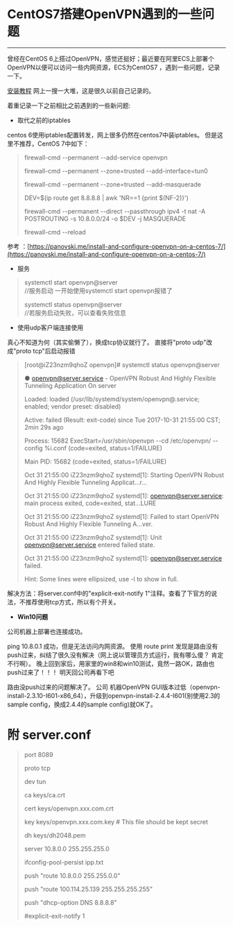 # CentOS7搭建OpenVPN遇到的一些问题

---

曾经在CentOS 6上搭过OpenVPN，感觉还挺好；最近要在阿里ECS上部署个OpenVPN以便可以访问一些内网资源，ECS为CentOS7 ，遇到一些问题，记录一下。

[安装教程](/daily/openvpn.md)  网上一搜一大堆，这是很久以前自己记录的。

着重记录一下之前相比之前遇到的一些新问题:

* 取代之前的iptables

centos 6使用iptables配置转发，网上很多仍然在centos7中装iptables。 但是这里不推荐，CentOS 7中如下：

> firewall-cmd --permanent --add-service openvpn
>
> firewall-cmd --permanent --zone=trusted --add-interface=tun0
>
> firewall-cmd --permanent --zone=trusted --add-masquerade
>
> DEV=$\(ip route get 8.8.8.8 \| awk 'NR==1 {print $\(NF-2\)}'\)
>
> firewall-cmd --permanent --direct --passthrough ipv4 -t nat -A POSTROUTING -s  10.8.0.0/24 -o $DEV -j MASQUERADE
>
> firewall-cmd --reload

参考 ：[https://panovski.me/install-and-configure-openvpn-on-a-centos-7/](https://panovski.me/install-and-configure-openvpn-on-a-centos-7/)

* 服务

> systemctl start openvpn@server  
>   //服务启动 一开始使用systemctl start openvpn报错了
>
> systemctl status openvpn@server  
>   //若服务启动失败，可以查看失败信息

* 使用udp客户端连接使用

真心不知道为何（其实偷懒了），换成tcp协议就行了。 直接将"proto udp"改成"proto tcp"后启动报错

> \[root@iZ23nzm9qhoZ openvpn\]\# systemctl status openvpn@server
>
> ● openvpn@server.service - OpenVPN Robust And Highly Flexible Tunneling Application On server
>
> Loaded: loaded \(/usr/lib/systemd/system/openvpn@.service; enabled; vendor preset: disabled\)
>
> Active: failed \(Result: exit-code\) since Tue 2017-10-31 21:55:00 CST; 2min 29s ago
>
> Process: 15682 ExecStart=/usr/sbin/openvpn --cd /etc/openvpn/ --config %i.conf \(code=exited, status=1/FAILURE\)
>
> Main PID: 15682 \(code=exited, status=1/FAILURE\)
>
> Oct 31 21:55:00 iZ23nzm9qhoZ systemd\[1\]: Starting OpenVPN Robust And Highly Flexible Tunneling Applicat...r...
>
> Oct 31 21:55:00 iZ23nzm9qhoZ systemd\[1\]: openvpn@server.service: main process exited, code=exited, stat...LURE
>
> Oct 31 21:55:00 iZ23nzm9qhoZ systemd\[1\]: Failed to start OpenVPN Robust And Highly Flexible Tunneling A...ver.
>
> Oct 31 21:55:00 iZ23nzm9qhoZ systemd\[1\]: Unit openvpn@server.service entered failed state.
>
> Oct 31 21:55:00 iZ23nzm9qhoZ systemd\[1\]: openvpn@server.service failed.
>
> Hint: Some lines were ellipsized, use -l to show in full.

解决方法：将server.conf中的"explicit-exit-notify 1"注释。查看了下官方的说法，不推荐使用tcp方式，所以有个开关。

* **Win10问题**

公司机器上部署也连接成功。

ping 10.8.0.1 成功，但是无法访问内网资源。 使用 route print 发现是路由没有 push过来，纠结了很久没有解决（网上说以管理员方式运行，我有哪么傻？  肯定不行啊）。  晚上回到家后，用家里的win8和win10测试，竟然一路OK，路由也push过来了！！！ 明天回公司再看下吧

路由没push过来的问题解决了。 公司 机器OpenVPN GUI版本过低（openvpn-install-2.3.10-I601-x86\_64），升级到openvpn-install-2.4.4-I601\(别使用2.3的sample config，换成2.4.4的sample config\)就OK了。

# 附 server.conf

> port 8089
>
> proto tcp
>
> dev tun
>
> ca keys/ca.crt
>
> cert keys/openvpn.xxx.com.crt
>
> key keys/openvpn.xxx.com.key  \# This file should be kept secret
>
> dh keys/dh2048.pem
>
> server 10.8.0.0 255.255.255.0
>
> ifconfig-pool-persist ipp.txt
>
> push "route 10.8.0.0 255.255.0.0"
>
> push "route 100.114.25.139 255.255.255.255"
>
> push "dhcp-option DNS 8.8.8.8"
>
> \#explicit-exit-notify 1



